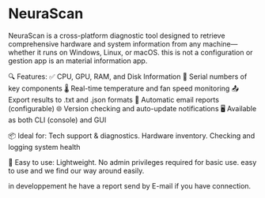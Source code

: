 # NeuraScan
NeuraScan is a cross-platform diagnostic tool designed to retrieve comprehensive hardware and system information from any machine—whether it runs on Windows, Linux, or macOS. this is not a configuration or gestion app is an material information app.

🔍 Features:
✅ CPU, GPU, RAM, and Disk Information
🔐 Serial numbers of key components
🌡️ Real-time temperature and fan speed monitoring
📤 Export results to .txt and .json formats
📧 Automatic email reports (configurable)
🌐 Version checking and auto-update notifications
🖥️ Available as both CLI (console) and GUI

📦 Ideal for:
Tech support & diagnostics.
Hardware inventory.
Checking and logging system health

📁 Easy to use:
Lightweight.
No admin privileges required for basic use.
easy to use and we find our way around easily.

in developpement he have a report send by E-mail if you have connection.
